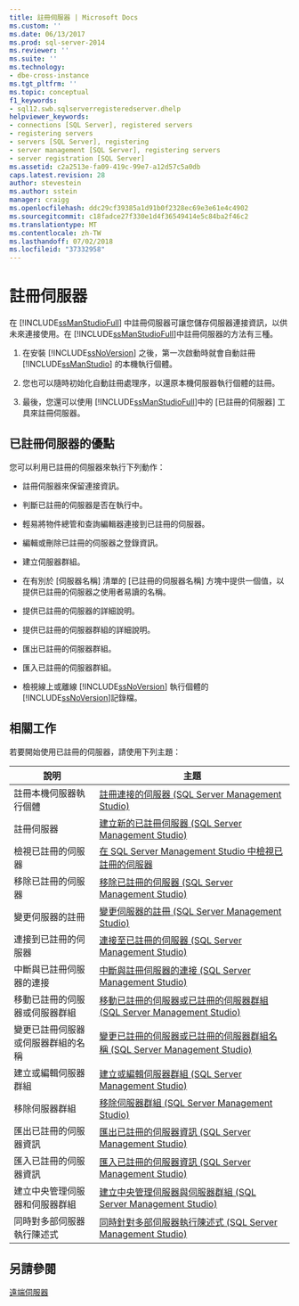 ```yaml
---
title: 註冊伺服器 | Microsoft Docs
ms.custom: ''
ms.date: 06/13/2017
ms.prod: sql-server-2014
ms.reviewer: ''
ms.suite: ''
ms.technology:
- dbe-cross-instance
ms.tgt_pltfrm: ''
ms.topic: conceptual
f1_keywords:
- sql12.swb.sqlserverregisteredserver.dhelp
helpviewer_keywords:
- connections [SQL Server], registered servers
- registering servers
- servers [SQL Server], registering
- server management [SQL Server], registering servers
- server registration [SQL Server]
ms.assetid: c2a2513e-fa09-419c-99e7-a12d57c5a0db
caps.latest.revision: 28
author: stevestein
ms.author: sstein
manager: craigg
ms.openlocfilehash: ddc29cf39385a1d91b0f2328ec69e3e61e4c4902
ms.sourcegitcommit: c18fadce27f330e1d4f36549414e5c84ba2f46c2
ms.translationtype: MT
ms.contentlocale: zh-TW
ms.lasthandoff: 07/02/2018
ms.locfileid: "37332958"
---
```

# <a name="register-servers"></a>註冊伺服器
  在 [!INCLUDE[ssManStudioFull](../../includes/ssmanstudiofull-md.md)] 中註冊伺服器可讓您儲存伺服器連接資訊，以供未來連接使用。在 [!INCLUDE[ssManStudioFull](../../includes/ssmanstudiofull-md.md)]中註冊伺服器的方法有三種。  
  
1.  在安裝 [!INCLUDE[ssNoVersion](../../includes/ssnoversion-md.md)] 之後，第一次啟動時就會自動註冊 [!INCLUDE[ssManStudio](../../includes/ssmanstudio-md.md)] 的本機執行個體。  
  
2.  您也可以隨時初始化自動註冊處理序，以還原本機伺服器執行個體的註冊。  
  
3.  最後，您還可以使用 [!INCLUDE[ssManStudioFull](../../includes/ssmanstudiofull-md.md)]中的 [已註冊的伺服器] 工具來註冊伺服器。  
  
## <a name="benefits-of-registered-servers"></a>已註冊伺服器的優點  
 您可以利用已註冊的伺服器來執行下列動作：  
  
-   註冊伺服器來保留連接資訊。  
  
-   判斷已註冊的伺服器是否在執行中。  
  
-   輕易將物件總管和查詢編輯器連接到已註冊的伺服器。  
  
-   編輯或刪除已註冊的伺服器之登錄資訊。  
  
-   建立伺服器群組。  
  
-   在有別於 [伺服器名稱] 清單的 [已註冊的伺服器名稱] 方塊中提供一個值，以提供已註冊的伺服器之使用者易讀的名稱。  
  
-   提供已註冊的伺服器的詳細說明。  
  
-   提供已註冊的伺服器群組的詳細說明。  
  
-   匯出已註冊的伺服器群組。  
  
-   匯入已註冊的伺服器群組。  
  
-   檢視線上或離線 [!INCLUDE[ssNoVersion](../../includes/ssnoversion-md.md)] 執行個體的 [!INCLUDE[ssNoVersion](../../includes/ssnoversion-md.md)]記錄檔。  
  
## <a name="related-tasks"></a>相關工作  
 若要開始使用已註冊的伺服器，請使用下列主題：  
  
|**說明**|**主題**|  
|---------------------|---------------|  
|註冊本機伺服器執行個體|[註冊連接的伺服器 &#40;SQL Server Management Studio&#41;](register-a-connected-server-sql-server-management-studio.md)|  
|註冊伺服器|[建立新的已註冊伺服器 &#40;SQL Server Management Studio&#41;](create-a-new-registered-server-sql-server-management-studio.md)|  
|檢視已註冊的伺服器|[在 SQL Server Management Studio 中檢視已註冊的伺服器](view-registered-servers-in-sql-server-management-studio.md)|  
|移除已註冊的伺服器|[移除已註冊的伺服器 &#40;SQL Server Management Studio&#41;](remove-a-registered-server-sql-server-management-studio.md)|  
|變更伺服器的註冊|[變更伺服器的註冊 &#40;SQL Server Management Studio&#41;](change-a-server-s-registration-sql-server-management-studio.md)|  
|連接到已註冊的伺服器|[連接至已註冊的伺服器 &#40;SQL Server Management Studio&#41;](connect-to-a-registered-server-sql-server-management-studio.md)|  
|中斷與已註冊伺服器的連接|[中斷與註冊伺服器的連接 &#40;SQL Server Management Studio&#41;](disconnect-from-a-registered-server-sql-server-management-studio.md)|  
|移動已註冊的伺服器或伺服器群組|[移動已註冊的伺服器或已註冊的伺服器群組 &#40;SQL Server Management Studio&#41;](move-a-registered-server-or-registered-server-group.md)|  
|變更已註冊伺服器或伺服器群組的名稱|[變更已註冊的伺服器或已註冊的伺服器群組名稱 &#40;SQL Server Management Studio&#41;](change-the-name-of-registered-server-or-registered-server-group.md)|  
|建立或編輯伺服器群組|[建立或編輯伺服器群組 &#40;SQL Server Management Studio&#41;](create-or-edit-a-server-group-sql-server-management-studio.md)|  
|移除伺服器群組|[移除伺服器群組 &#40;SQL Server Management Studio&#41;](remove-a-server-group-sql-server-management-studio.md)|  
|匯出已註冊的伺服器資訊|[匯出已註冊的伺服器資訊 &#40;SQL Server Management Studio&#41;](export-registered-server-information-sql-server-management-studio.md)|  
|匯入已註冊的伺服器資訊|[匯入已註冊的伺服器資訊 &#40;SQL Server Management Studio&#41;](import-registered-server-information-sql-server-management-studio.md)|  
|建立中央管理伺服器和伺服器群組|[建立中央管理伺服器與伺服器群組 &#40;SQL Server Management Studio&#41;](create-a-central-management-server-and-server-group.md)|  
|同時對多部伺服器執行陳述式|[同時針對多部伺服器執行陳述式 &#40;SQL Server Management Studio&#41;](execute-statements-against-multiple-servers-simultaneously.md)|  
  
## <a name="see-also"></a>另請參閱  
 [遠端伺服器](../../database-engine/configure-windows/remote-servers.md)  
  
  
